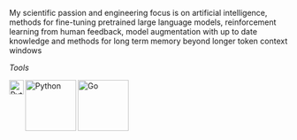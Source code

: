 My scientific passion and engineering focus is on artificial intelligence, methods for fine-tuning pretrained large language models, reinforcement learning from human feedback, model augmentation with up to date knowledge and methods for long term memory beyond longer token context windows

*Tools*
<p dir="auto">
  <a href="#">
    <img align="left" alt="Python" width="26px" src="https://raw.githubusercontent.com/jmnote/z-icons/master/svg/python.svg" style="max-width: 100%;">
  </a>
   <a href="#">
    <img align="left" alt="Python" width="92px" src="https://raw.githubusercontent.com/valohai/ml-logos/5127528b5baadb77a6ea4b999a47b4e86bf0f98b/pytorch.svg" style="max-width: 100%;">
  </a>
   <a href="#">
    <img align="left" alt="Go" width="92px" src="https://raw.githubusercontent.com/GolangUA/gopher-logos/master/PNG/gopher_nerd.png" style="max-width: 100%;">
  </a>
</p>



<!---
clam004/clam004 is a ✨ special ✨ repository because its `README.md` (this file) appears on your GitHub profile.
You can click the Preview link to take a look at your changes.
--->
